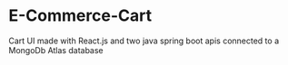 # E-Commerce-Cart
Cart UI made with React.js and two java spring boot apis connected to a MongoDb Atlas database
